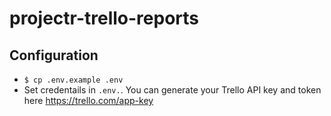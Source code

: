# projectr-trello-reports

## Configuration

* `$ cp .env.example .env`
* Set credentails in `.env.`. You can generate your Trello API key and token here https://trello.com/app-key
